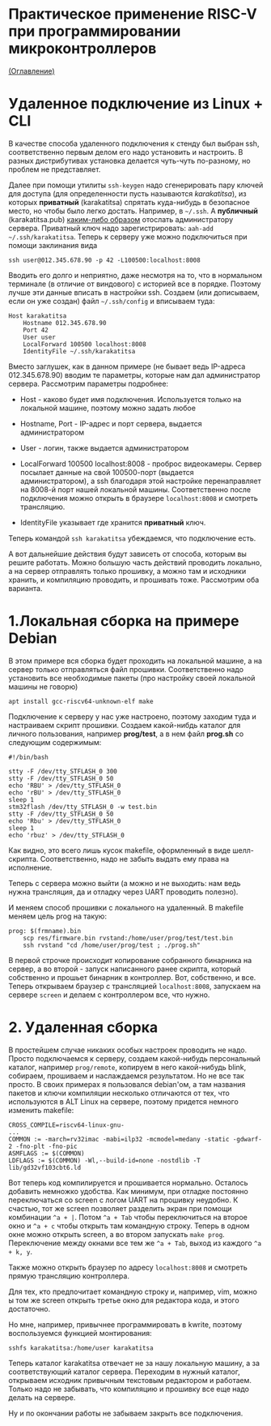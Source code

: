 # Практическое применение RISC-V при программировании микроконтроллеров

[(Оглавление)](index.md)

# Удаленное подключение из Linux + CLI

В качестве способа удаленного подключения к стенду был выбран ssh, соответственно первым делом его надо установить и настроить. В разных дистрибутивах установка делается чуть-чуть по-разному, но проблем не представляет.

Далее при помощи утилиты ```ssh-keygen``` надо сгенерировать пару ключей для доступа (для определенности пусть называются *karakatitsa*), из которых **приватный** (karakatitsa) спрятать куда-нибудь в безопасное место, но чтобы было легко достать. Например, в ```~/.ssh```. А **публичный** (karakatitsa.pub) [каким-либо образом](remote_comm.md) отослать администратору сервера. Приватный ключ надо зарегистрировать: ```aah-add ~/.ssh/karakatitsa```. Теперь к серверу уже можно подключиться при помощи заклинания вида

```
ssh user@012.345.678.90 -p 42 -L100500:localhost:8008
```

Вводить его долго и неприятно, даже несмотря на то, что в нормальном терминале (в отличие от виндового) с историей все в порядке. Поэтому лучше эти данные вписать в настройки ssh. Создаем (или дописываем, если он уже создан) файл ```~/.ssh/config``` и вписываем туда:

```
Host karakatitsa
	Hostname 012.345.678.90
	Port 42
	User user
	LocalForward 100500 localhost:8008
	IdentityFile ~/.ssh/karakatitsa
```

Вместо заглушек, как в данном примере (не бывает ведь IP-адреса 012.345.678.90) вводим те параметры, которые нам дал администратор сервера. Рассмотрим параметры подробнее:

- Host - каково будет имя подключения. Используется только на локальной машине, поэтому можно задать любое

- Hostname, Port - IP-адрес и порт сервера, выдается администратором

- User - логин, также выдается администратором

- LocalForward 100500 localhost:8008 - проброс видеокамеры. Сервер посылает данные на свой 100500-порт (выдается администратором), а ssh благодаря этой настройке перенаправляет на 8008-й порт нашей локальной машины. Соответственно после подключения можно открыть в браузере ```localhost:8008``` и смотреть трансляцию.

- IdentityFile указывает где хранится **приватный** ключ.

Теперь командой ```ssh karakatitsa``` убеждаемся, что подключение есть.

А вот дальнейшие действия будут зависеть от способа, которым вы решите работать. Можно большую часть действий проводить локально, а на сервер отправлять только прошивку, а можно там и исходники хранить, и компиляцию проводить, и прошивать тоже. Рассмотрим оба варианта.

# 1.Локальная сборка на примере Debian

В этом примере вся сборка будет проходить на локальной машине, а на сервер только отправляться файл прошивки. Соответственно надо установить все необходимые пакеты (про настройку своей локальной машины не говорю)

```
apt install gcc-riscv64-unknown-elf make
```

Подключение к серверу у нас уже настроено, поэтому заходим туда и настраиваем скрипт прошивки. Создаем какой-нибдь каталог для личного пользования, например **prog/test**, а в нем файл **prog.sh** со следующим содержимым:

```
#!/bin/bash

stty -F /dev/tty_STFLASH_0 300
stty -F /dev/tty_STFLASH_0 50
echo 'RBU' > /dev/tty_STFLASH_0
echo 'rBU' > /dev/tty_STFLASH_0
sleep 1
stm32flash /dev/tty_STFLASH_0 -w test.bin
stty -F /dev/tty_STFLASH_0 50
echo 'Rbu' > /dev/tty_STFLASH_0
sleep 1
echo 'rbuz' > /dev/tty_STFLASH_0
```

Как видно, это всего лишь кусок makefile, оформленный в виде шелл-скрипта. Соответственно, надо не забыть выдать ему права на исполнение.

Теперь с сервера можно выйти (а можно и не выходить: нам ведь нужна трансляция, да и отладку через UART проводить полезно).

И меняем способ прошивки с локального на удаленный. В makefile меняем цель prog на такую:

```
prog: $(frmname).bin
	scp res/firmware.bin rvstand:/home/user/prog/test/test.bin
	ssh rvstand "cd /home/user/prog/test ; ./prog.sh"
```

В первой строчке происходит копирование собранного бинарника на сервер, а во второй - запуск написанного ранее скрипта, который собственно и прошьет бинарник в контроллер. Вот, собственно, и все. Теперь открываем браузер с трансляцией ```localhost:8008```, запускаем на сервере ```screen``` и делаем с контроллером все, что нужно.

# 2. Удаленная сборка

В простейшем случае никаких особых настроек проводить не надо. Просто подключаемся к серверу, создаем какой-нибудь персональный каталог, например ```prog/remote```, копируем в него какой-нибудь blink, собираем, прошиваем и наслаждаемся результатом. Но не все так просто. В своих примерах я пользовался debian'ом, а там названия пакетов и ключи компиляции несколько отличаются от тех, что используются в ALT Linux на сервере, поэтому придется немного изменить makefile:

```
CROSS_COMPILE=riscv64-linux-gnu-
...
COMMON := -march=rv32imac -mabi=ilp32 -mcmodel=medany -static -gdwarf-2 -fno-plt -fno-pic
ASMFLAGS := $(COMMON)
LDFLAGS := $(COMMON) -Wl,--build-id=none -nostdlib -T lib/gd32vf103cbt6.ld
```

Вот теперь код компилируется и прошивается нормально. Осталось добавить немножко удобства. Как минимум, при отладке постоянно переключаться со screen с логом UART на прошивку неудобно. К счастью, тот же screen позволяет разделить экран при помощи комбинации ```^a + |```. Потом ```^a + Tab``` чтобы переключиться на второе окно и ```^a + c``` чтобы открыть там командную строку. Теперь в одном окне можно открыть screen, а во втором запускать ```make prog```. Переключение между окнами все тем же ```^a + Tab```, выход из каждого ```^a + k, y```.

Также можно открыть браузер по адресу ```localhost:8008``` и смотреть прямую трансляцию контроллера.

Для тех, кто предпочитает командную строку и, например, vim, можно ы том же screen открыть третье окно для редактора кода, и этого достаточно.

Но мне, например, привычнее программировать в kwrite, поэтому воспользуемся функцией монтирования:

```
sshfs karakatitsa:/home/user karakatitsa
```

Теперь каталог karakatitsa отвечает не за нашу локальную машину, а за соответствующий каталог сервера. Переходим в нужный каталог, открываем исходник привычным текстовым редактором и работаем. Только надо не забывать, что компиляцию и прошивку все еще надо делать на сервере.

Ну и по окончании работы не забываем закрыть все подключения.
